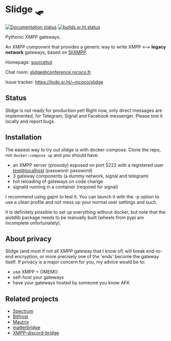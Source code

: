 Slidge 🛷
========

[![Documentation status](https://readthedocs.org/projects/slidge/badge/?version=latest)](https://slidge.readthedocs.io/)
[![builds.sr.ht status](https://builds.sr.ht/~nicoco/slidge/commits/master/.build.yml.svg)](https://builds.sr.ht/~nicoco/slidge/commits/master/.build.yml?)

Pythonic XMPP gateways.

An XMPP component that provides a generic way to write XMPP ⟷ **legacy network**
gateways, based on [SliXMPP](https://slixmpp.readthedocs.io).

Homepage: [sourcehut](https://sr.hr/~nicoco/slidge)

Chat room:
[slidge\@conference.nicoco.fr](xmpp:slidge@conference.nicoco.fr?join)

Issue tracker: https://todo.sr.ht/~nicoco/slidge

Status
------

Slidge is not ready for production yet! Right now, only direct messages
are implemented, for Telegram, Signal and Facebook messenger. Please
test it locally and report bugs.

Installation
------------

The easiest way to try out slidge is with docker-compose. Clone the
repo, run `docker-compose up` and you should have:

-   an XMPP server (prosody) exposed on port 5222 with a registered user
    <test@localhost> (password: password)
-   3 gateway components (a dummy network, signal and telegram)
-   hot reloading of gateways on code change
-   signald running in a container (required for signal)

I recommend using gajim to test it. You can launch it with the -p option
to use a clean profile and not mess up your normal user settings and
such.

It is definitely possible to set up everything without docker, but note
that the aiotdlib package needs to be manually built (wheels from pypi
are incomplete unfortunately).

About privacy
-------------

Slidge (and most if not all XMPP gateway that I know of) will break
end-to-end encryption, or more precisely one of the \'ends\' become the
gateway itself. If privacy is a major concern for you, my advice would
be to:

-   use XMPP + OMEMO
-   self-host your gateways
-   have your gateways hosted by someone you know AFK

Related projects
----------------

-   [Spectrum](https://www.spectrum.im/)
-   [Bitfrost](https://github.com/matrix-org/matrix-bifrost)
-   [Mautrix](https://github.com/mautrix)
-   [matterbridge](https://github.com/42wim/matterbridge)
-   [XMPP-discord-bridge](https://git.polynom.me/PapaTutuWawa/xmpp-discord-bridge)

